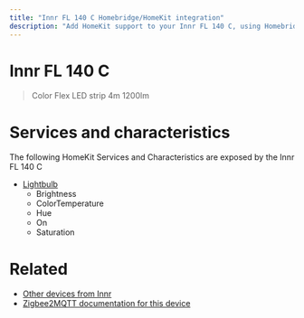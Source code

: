 ```yaml
---
title: "Innr FL 140 C Homebridge/HomeKit integration"
description: "Add HomeKit support to your Innr FL 140 C, using Homebridge, Zigbee2MQTT and homebridge-z2m."
---
```

<!---
This file has been GENERATED using src/docgen/docgen.ts
DO NOT EDIT THIS FILE MANUALLY!
-->
# Innr FL 140 C
> Color Flex LED strip 4m 1200lm


# Services and characteristics
The following HomeKit Services and Characteristics are exposed by
the Innr FL 140 C

* [Lightbulb](../../light.md)
  * Brightness
  * ColorTemperature
  * Hue
  * On
  * Saturation


# Related
* [Other devices from Innr](../index.md#innr)
* [Zigbee2MQTT documentation for this device](https://www.zigbee2mqtt.io/devices/FL_140_C.html)